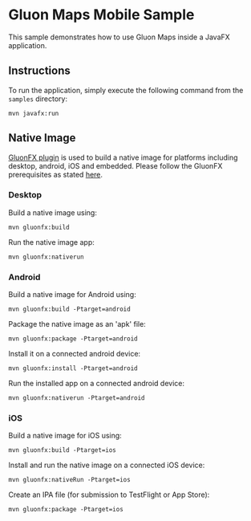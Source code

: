 # Gluon Maps Mobile Sample

This sample demonstrates how to use Gluon Maps inside a JavaFX application.

## Instructions

To run the application, simply execute the following command from the `samples` directory:

    mvn javafx:run

## Native Image

[GluonFX plugin](https://docs.gluonhq.com/) is used to build a native image for platforms including desktop, android, iOS and embedded.
Please follow the GluonFX prerequisites as stated [here](https://docs.gluonhq.com/#_requirements).

### Desktop

Build a native image using:

    mvn gluonfx:build

Run the native image app:

    mvn gluonfx:nativerun

### Android

Build a native image for Android using:

    mvn gluonfx:build -Ptarget=android

Package the native image as an 'apk' file:

    mvn gluonfx:package -Ptarget=android

Install it on a connected android device:

    mvn gluonfx:install -Ptarget=android

Run the installed app on a connected android device:

    mvn gluonfx:nativerun -Ptarget=android

### iOS

Build a native image for iOS using:

    mvn gluonfx:build -Ptarget=ios

Install and run the native image on a connected iOS device:

    mvn gluonfx:nativeRun -Ptarget=ios

Create an IPA file (for submission to TestFlight or App Store):

    mvn gluonfx:package -Ptarget=ios


